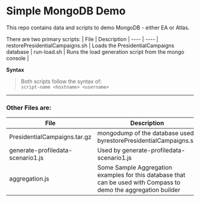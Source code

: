 # Simple MongoDB Demo
This repo contains data and scripts to demo MongoDB - either EA or Atlas.

There are two primary scripts:
| File | Description
| ---- | ----
| restorePresidentialCampaigns.sh | Loads the PresidentialCampaigns database
| run-load.sh | Runs the load generation script from the mongo console |

**Syntax**
> Both scripts follow the syntax of:  
> `script-name <hostname> <username> `



---
### Other Files are:
| File | Description
| ---- | ------
| PresidentialCampaigns.tar.gz | mongodump of the database used byrestorePresidentialCampaigns.sh
| generate-profiledata-scenario1.js | Used by generate-profiledata-scenario1.js
| aggregation.js | Some Sample Aggregation examples for this database that can be used with Compass to demo the aggregation builder